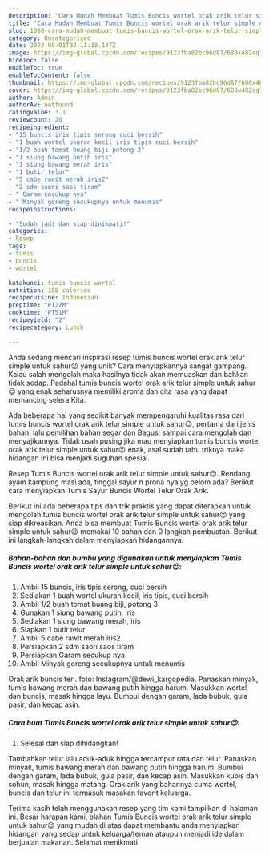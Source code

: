 ```yaml
---
description: "Cara Mudah Membuat Tumis Buncis wortel orak arik telur simple untuk sahur😉 yang Lezat Sekali"
title: "Cara Mudah Membuat Tumis Buncis wortel orak arik telur simple untuk sahur😉 yang Lezat Sekali"
slug: 1088-cara-mudah-membuat-tumis-buncis-wortel-orak-arik-telur-simple-untuk-sahur-yang-lezat-sekali
category: Uncategorized
date: 2022-08-01T02:11:19.147Z
image: https://img-global.cpcdn.com/recipes/9123fba82bc96d87/680x482cq70/tumis-buncis-wortel-orak-arik-telur-simple-untuk-sahur-foto-resep-utama.jpg
hideToc: false
enableToc: true
enableTocContent: false
thumbnail: https://img-global.cpcdn.com/recipes/9123fba82bc96d87/680x482cq70/tumis-buncis-wortel-orak-arik-telur-simple-untuk-sahur-foto-resep-utama.jpg
cover: https://img-global.cpcdn.com/recipes/9123fba82bc96d87/680x482cq70/tumis-buncis-wortel-orak-arik-telur-simple-untuk-sahur-foto-resep-utama.jpg
author: Admin
authorAv: notfound
ratingvalue: 3.1
reviewcount: 20
recipeingredient:
- "15 buncis iris tipis serong cuci bersih"
- "1 buah wortel ukuran kecil iris tipis cuci bersih"
- "1/2 buah tomat buang biji potong 3"
- "1 siung bawang putih iris"
- "1 siung bawang merah iris"
- "1 butir telur"
- "5 cabe rawit merah iris2"
- "2 sdm saori saos tiram"
- " Garam secukup nya"
- " Minyak goreng secukupnya untuk menumis"
recipeinstructions:

- "Sudah jadi dan siap dinikmati!"
categories:
- Resep
tags:
- tumis
- buncis
- wortel

katakunci: tumis buncis wortel 
nutrition: 158 calories
recipecuisine: Indonesian
preptime: "PT22M"
cooktime: "PT51M"
recipeyield: "2"
recipecategory: Lunch

---
```





Anda sedang mencari inspirasi resep tumis buncis wortel orak arik telur simple untuk sahur😉 yang unik? Cara menyiapkannya sangat gampang. Kalau salah mengolah maka hasilnya tidak akan memuaskan dan bahkan tidak sedap. Padahal tumis buncis wortel orak arik telur simple untuk sahur😉 yang enak seharusnya memiliki aroma dan cita rasa yang dapat memancing selera Kita.





Ada beberapa hal yang sedikit banyak mempengaruhi kualitas rasa dari tumis buncis wortel orak arik telur simple untuk sahur😉, pertama dari jenis bahan, lalu pemilihan bahan segar dan Bagus, sampai cara mengolah dan menyajikannya. Tidak usah pusing jika mau menyiapkan tumis buncis wortel orak arik telur simple untuk sahur😉 enak,      asal sudah tahu triknya maka hidangan ini bisa menjadi suguhan spesial.














Resep Tumis Buncis wortel orak arik telur simple untuk sahur😉. Rendang ayam kampung masi ada, tinggal sayur n prona nya yg belom ada? Berikut cara menyiapkan Tumis Sayur Buncis Wortel Telur Orak Arik.






Berikut ini ada beberapa tips dan trik praktis yang dapat diterapkan untuk mengolah tumis buncis wortel orak arik telur simple untuk sahur😉 yang siap dikreasikan. Anda bisa membuat Tumis Buncis wortel orak arik telur simple untuk sahur😉 memakai 10 bahan dan 0 langkah pembuatan. Berikut ini langkah-langkah dalam menyiapkan hidangannya.

<!--inarticleads1-->

##### Bahan-bahan dan bumbu yang digunakan untuk menyiapkan Tumis Buncis wortel orak arik telur simple untuk sahur😉:

1. Ambil 15 buncis, iris tipis serong, cuci bersih
1. Sediakan 1 buah wortel ukuran kecil, iris tipis, cuci bersih
1. Ambil 1/2 buah tomat buang biji, potong 3
1. Gunakan 1 siung bawang putih, iris
1. Sediakan 1 siung bawang merah, iris
1. Siapkan 1 butir telur
1. Ambil 5 cabe rawit merah iris2
1. Persiapkan 2 sdm saori saos tiram
1. Persiapkan  Garam secukup nya
1. Ambil  Minyak goreng secukupnya untuk menumis


Orak arik buncis teri. foto: Instagram/@dewi_kargopedia. Panaskan minyak, tumis bawang merah dan bawang putih hingga harum. Masukkan wortel dan buncis, masak hingga layu. Bumbui dengan garam, lada bubuk, gula pasir, dan kecap asin. 

<!--inarticleads2-->

##### Cara buat Tumis Buncis wortel orak arik telur simple untuk sahur😉:


1. Selesai dan siap dihidangkan!

Tambahkan telur lalu aduk-aduk hingga tercampur rata dan telur. Panaskan minyak, tumis bawang merah dan bawang putih hingga harum. Bumbui dengan garam, lada bubuk, gula pasir, dan kecap asin. Masukkan kubis dan sohun, masak hingga matang. Orak arik yang bahannya cuma wortel, buncis dan telur ini termasuk masakan favorit keluarga. 

Terima kasih telah menggunakan resep yang tim kami tampilkan di halaman ini. Besar harapan kami, olahan Tumis Buncis wortel orak arik telur simple untuk sahur😉 yang mudah di atas dapat membantu anda menyiapkan hidangan yang sedap untuk keluarga/teman ataupun menjadi ide dalam berjualan makanan. Selamat menikmati
